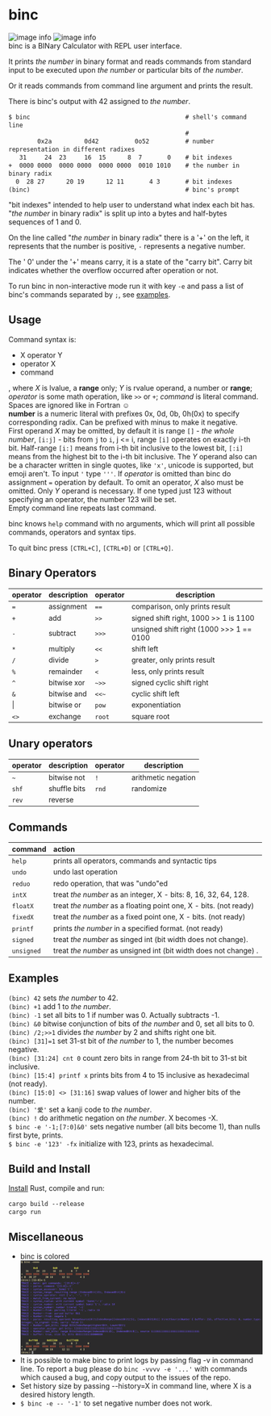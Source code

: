 # binc
![image info](https://img.shields.io/badge/status-not%20ready-red)
![image info](https://img.shields.io/badge/cargo-1.54.0&ndash;nightly-blue)  
binc is a BINary Calculator with REPL user interface.

It prints *the number* in binary format and reads commands from standard input
to be executed upon *the number* or particular bits of *the number*.

Or it reads commands from command line argument and prints the result.

There is binc's output with 42 assigned to *the number*.
```text
$ binc                                           # shell's command line
                                                 #
        0x2a         0d42          0o52          # number representation in different radixes
   31     24  23     16  15      8  7       0    # bit indexes
+  0000 0000  0000 0000  0000 0000  0010 1010    # the number in binary radix
  0  28 27      20 19      12 11       4 3       # bit indexes
(binc)                                           # binc's prompt
```

"bit indexes" intended to help user to understand what index each bit has. "*the number* in binary radix" is split up into a bytes and half-bytes sequences of 1 and 0.

On the line called "*the number* in binary radix" there is a '+' on the left, it represents that the number is positive, `-` represents a negative number.

The '  0' under the '+' means carry, it is a state of the "carry bit".
Carry bit indicates whether the overflow occurred after operation or not.

To run binc in non-interactive mode run it with key `-e` and pass a list of binc's commands separated by `;`, see [examples](#Examples).

## Usage
Command syntax is:  
 - X operator Y
 - operator X
 - command

, where *X* is lvalue, a **range** only; *Y* is rvalue operand, a number or **range**; *operator* is some math operation, like `>>` or `+`; *command* is literal command.
Spaces are ignored like in Fortran ☺️  
**number** is a numeric literal with prefixes 0x, 0d, 0b, 0h(0x) to specify corresponding radix. Can be prefixed with minus to make it negative.  
First operand *X* may be omitted, by default it is range `[]` - *the whole number*, `[i:j]` - bits from `j` to `i`, j <= i, range `[i]` operates on exactly i-th bit. Half-range `[i:]` means from i-th bit inclusive to the lowest bit, `[:i]` means from the highest bit to the i-th bit inclusive. The *Y* operand also can be a character written in single quotes, like `'x'`, unicode is supported, but emoji aren't. To input `'` type `'''`.
If *operator* is omitted than binc do assignment `=` operation by default. To omit an operator, *X* also must be omitted. Only *Y* operand is necessary. If one typed just 123 without specifying an operator, the number 123 will be set.  
Empty command line repeats last command.

binc knows `help` command with no arguments, which will print all possible commands, operators and syntax tips.

To quit binc press `[CTRL+C]`, `[CTRL+D]` or `[CTRL+Q]`.

## Binary Operators
| operator | description | operator | description                              |
|----------|:------------|:---------|------------------------------------------|
| `=`      | assignment  | `==`     | comparison, only prints result           |
| `+`      | add         | `>>`     | signed shift right, 1000 >> 1 is 1100    |
| `-`      | subtract    | `>>>`    | unsigned shift right (1000 >>> 1 == 0100 |
| `*`      | multiply    | `<<`     | shift left                               |
| `/`      | divide      | `>`      | greater, only prints result              |
| `%`      | remainder   | `<`      | less, only prints result                 |
| `^`      | bitwise xor | `~>>`    | signed cyclic shift right                |
| `&`      | bitwise and | `<<~`    | cyclic shift left                        |
| &#124;   | bitwise or  | `pow`    | exponentiation                           |
| `<>`     | exchange    | `root`   | square root                              |

## Unary operators
| operator | description  | operator | description         |
|----------|:-------------|:---------|---------------------|
| `~`      | bitwise not  | `!`      | arithmetic negation |
| `shf`    | shuffle bits | `rnd`    | randomize           |
| `rev`    | reverse      |          |                     |

## Commands
| command    | action                                                            |
|------------|:------------------------------------------------------------------|
| `help`     | prints all operators, commands and syntactic tips                 |
| `undo`     | undo last operation                                               |
| `reduo`    | redo operation, that was "undo"ed                                 |
| `intX`     | treat *the number* as an integer, X - bits: 8, 16, 32, 64, 128.   |
| `floatX`   | treat *the number* as a floating point one, X - bits. (not ready) |
| `fixedX`   | treat *the number* as a fixed point one, X - bits. (not ready)    |
| `printf`   | prints *the number* in a specified format. (not ready)            |
| `signed`   | treat *the number* as singed int (bit width does not change).     |
| `unsigned` | treat *the number* as unsigned int (bit width does not change) .  |

## Examples
`(binc) 42` sets *the number* to 42.  
`(binc) +1` add 1 to *the number*.  
`(binc) -1` set all bits to 1 if number was 0. Actually subtracts -1.  
`(binc) &0` bitwise conjunction of bits of *the number* and 0, set all bits to 0.  
`(binc) /2;>>1` divides *the number* by 2 and shifts right one bit.  
`(binc) [31]=1` set 31-st bit of *the number* to 1, the number becomes negative.    
`(binc) [31:24] cnt 0` count zero bits in range from 24-th bit to 31-st bit inclusive.  
`(binc) [15:4] printf x` prints bits from 4 to 15 inclusive as hexadecimal (not ready).  
`(binc) [15:0] <> [31:16]` swap values of lower and higher bits of the number.  
`(binc) '愛'` set a kanji code to *the number*.  
`(binc) !` do arithmetic negation on *the number*. X becomes -X.  
`$ binc -e '-1;[7:0]&0'` sets negative number (all bits become 1), than nulls first byte, prints.  
`$ binc -e '123' -fx` initialize with 123, prints as hexadecimal.

## Build and Install
[Install](https://doc.rust-lang.org/cargo/getting-started/installation.html) Rust, compile and run:
```shell
cargo build --release
cargo run
```

## Miscellaneous
- binc is colored
![image info](./pictures/binc-output.png)
- It is possible to make binc to print logs by passing flag -v in command line. To report a bug please do `binc -vvvv -e '...'` with commands which caused a bug, and copy output to the issues of the repo. 
- Set history size by passing --history=X in command line, where X is a desired history length.
- `$ binc -e -- '-1'` to set negative number does not work.

